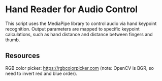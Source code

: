 # Hand Reader for Audio Control

This script uses the MediaPipe library to control audio via hand keypoint recognition. Output parameters are mapped to specific keypoint calculations, such as hand distance and distance between fingers and thumb. 

## Resources

RGB color picker: https://rgbcolorpicker.com (note: OpenCV is BGR, so need to invert red and blue order).